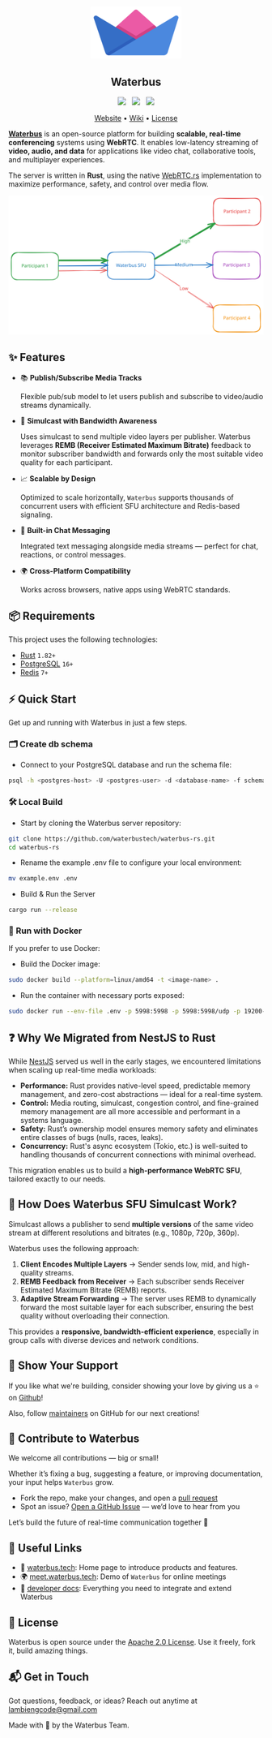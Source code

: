 <div align="center">
<img src="./assets/launcher_icon.png" width="180px" height=auto alt="Waterbus SFU"/>
</div>

<h2 align="center">Waterbus</h2>

<div align="center">
    <a href="https://discord.gg/mfrWVefU"><img src="https://img.shields.io/badge/-Discord-424549?style=social&logo=discord" height=25></a>
    &nbsp;
    <a href="https://t.me/+0LckY3ZY2k00NzVl"><img src="https://img.shields.io/badge/-Telegram-red?style=social&logo=telegram" height=25></a>
    &nbsp;
    <a href="https://twitter.com/waterbustech"><img src="https://img.shields.io/badge/-Twitter-red?style=social&logo=x" height=25></a>
</div>

<p align="center">
  <a href="https://docs.waterbus.tech">Website</a> &bull;
  <a href="https://github.com/waterbustech/waterbus/wiki">Wiki</a> &bull;
  <a href="https://github.com/waterbustech/waterbus/blob/main/LICENSE">License</a>
</p>

**[Waterbus](https://waterbus.tech/)** is an open-source platform for building **scalable, real-time conferencing** systems using **WebRTC**. It enables low-latency streaming of **video, audio, and data** for applications like video chat, collaborative tools, and multiplayer experiences.

The server is written in **Rust**, using the native [WebRTC.rs](https://github.com/webrtc-rs/webrtc) implementation to maximize performance, safety, and control over media flow.

![Waterbus SFU Simulcast](./assets/waterbusrs.svg)

## ✨ Features

- 📚 **Publish/Subscribe Media Tracks**
  
    Flexible pub/sub model to let users publish and subscribe to video/audio streams dynamically.

- 🎥 **Simulcast with Bandwidth Awareness**

    Uses simulcast to send multiple video layers per publisher. Waterbus leverages **REMB (Receiver Estimated Maximum Bitrate)** feedback to monitor subscriber bandwidth and forwards only the most suitable video quality for each participant.

- 📈 **Scalable by Design**

    Optimized to scale horizontally, `Waterbus` supports thousands of concurrent users with efficient SFU architecture and Redis-based signaling.

- 💬 **Built-in Chat Messaging**

    Integrated text messaging alongside media streams — perfect for chat, reactions, or control messages.

- 🌍 **Cross-Platform Compatibility**

   Works across browsers, native apps using WebRTC standards.

## 📦 Requirements

This project uses the following technologies:

- [Rust](https://www.rust-lang.org/) `1.82+`
- [PostgreSQL](https://www.postgresql.org/) `16+`
- [Redis](https://redis.io/) `7+`


## ⚡️ Quick Start

Get up and running with Waterbus in just a few steps.

### 🗂️ Create db schema

- Connect to your PostgreSQL database and run the schema file:

```bash
psql -h <postgres-host> -U <postgres-user> -d <database-name> -f schema.sql
```

### 🛠 Local Build

- Start by cloning the Waterbus server repository:

```bash
git clone https://github.com/waterbustech/waterbus-rs.git 
cd waterbus-rs
```

- Rename the example .env file to configure your local environment:

```bash
mv example.env .env
```

- Build & Run the Server

```bash
cargo run --release
```

### 🐳 Run with Docker

If you prefer to use Docker:

- Build the Docker image:

```bash
sudo docker build --platform=linux/amd64 -t <image-name> .
```

- Run the container with necessary ports exposed:

```bash
sudo docker run --env-file .env -p 5998:5998 -p 5998:5998/udp -p 19200-19250:19200-19250/udp <image-name>
```

## ❓ Why We Migrated from NestJS to Rust

While [NestJS](https://nestjs.com) served us well in the early stages, we encountered limitations when scaling up real-time media workloads:

- **Performance:** Rust provides native-level speed, predictable memory management, and zero-cost abstractions — ideal for a real-time system.
- **Control:** Media routing, simulcast, congestion control, and fine-grained memory management are all more accessible and performant in a systems language.
- **Safety:** Rust’s ownership model ensures memory safety and eliminates entire classes of bugs (nulls, races, leaks).
- **Concurrency:** Rust's async ecosystem (Tokio, etc.) is well-suited to handling thousands of concurrent connections with minimal overhead.

This migration enables us to build a **high-performance WebRTC SFU**, tailored exactly to our needs.

## 📡 How Does Waterbus SFU Simulcast Work?

Simulcast allows a publisher to send **multiple versions** of the same video stream at different resolutions and bitrates (e.g., 1080p, 720p, 360p).

Waterbus uses the following approach:

1. **Client Encodes Multiple Layers** → Sender sends low, mid, and high-quality streams.
2. **REMB Feedback from Receiver** → Each subscriber sends Receiver Estimated Maximum Bitrate (REMB) reports.
3. **Adaptive Stream Forwarding** → The server uses REMB to dynamically forward the most suitable layer for each subscriber, ensuring the best quality without overloading their connection.

This provides a **responsive, bandwidth-efficient experience**, especially in group calls with diverse devices and network conditions.

## 💙 Show Your Support

If you like what we're building, consider showing your love by giving us a ⭐ on [Github](https://github.com/waterbustech/waterbus-rs/stargazers)!

Also, follow [maintainers](https://github.com/lambiengcode) on GitHub for our next creations!

## 🤝  Contribute to Waterbus

We welcome all contributions — big or small!

Whether it’s fixing a bug, suggesting a feature, or improving documentation, your input helps `Waterbus` grow.

- Fork the repo, make your changes, and open a [pull request](https://github.com/waterbustech/waterbus-rs/pulls)
- Spot an issue? [Open a GitHub Issue](https://github.com/waterbustech/waterbus-rs/issues) — we’d love to hear from you
  
Let’s build the future of real-time communication together 🚀

## 🔗 Useful Links

- 📢 [waterbus.tech](http://waterbus.tech/): Home page to introduce products and features.
- 🌍 [meet.waterbus.tech](http://meet.waterbus.tech/): Demo of `Waterbus` for online meetings
- 📖 [developer docs](http://docs.waterbus.tech/): Everything you need to integrate and extend Waterbus

## 📜 License

Waterbus is open source under the [Apache 2.0 License](https://www.apache.org/licenses/LICENSE-2.0).
Use it freely, fork it, build amazing things.

## 📬 Get in Touch

Got questions, feedback, or ideas? Reach out anytime at lambiengcode@gmail.com

Made with 💙 by the Waterbus Team.